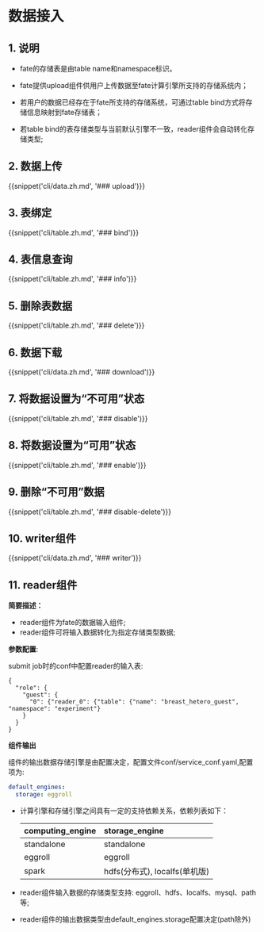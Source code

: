 # 数据接入

## 1. 说明

- fate的存储表是由table name和namespace标识。

- fate提供upload组件供用户上传数据至fate计算引擎所支持的存储系统内；

- 若用户的数据已经存在于fate所支持的存储系统，可通过table bind方式将存储信息映射到fate存储表；

- 若table bind的表存储类型与当前默认引擎不一致，reader组件会自动转化存储类型;

## 2.  数据上传

{{snippet('cli/data.zh.md', '### upload')}}

## 3.  表绑定

{{snippet('cli/table.zh.md', '### bind')}}

## 4. 表信息查询

{{snippet('cli/table.zh.md', '### info')}}

## 5. 删除表数据

{{snippet('cli/table.zh.md', '### delete')}}

## 6.  数据下载

{{snippet('cli/data.zh.md', '### download')}}

## 7.  将数据设置为“不可用”状态

{{snippet('cli/table.zh.md', '### disable')}}

## 8.  将数据设置为“可用”状态

{{snippet('cli/table.zh.md', '### enable')}}

## 9.  删除“不可用”数据

{{snippet('cli/table.zh.md', '### disable-delete')}}

## 10.  writer组件

{{snippet('cli/data.zh.md', '### writer')}}

## 11.  reader组件

**简要描述：** 

- reader组件为fate的数据输入组件;
- reader组件可将输入数据转化为指定存储类型数据;

**参数配置**:

submit job时的conf中配置reader的输入表:

```shell
{
  "role": {
    "guest": {
      "0": {"reader_0": {"table": {"name": "breast_hetero_guest", "namespace": "experiment"}
    }
  }
}

```

**组件输出**

组件的输出数据存储引擎是由配置决定，配置文件conf/service_conf.yaml,配置项为:

```yaml
default_engines:
  storage: eggroll
```

- 计算引擎和存储引擎之间具有一定的支持依赖关系，依赖列表如下：

  | computing_engine | storage_engine                |
  | :--------------- | :---------------------------- |
  | standalone       | standalone                    |
  | eggroll          | eggroll                       |
  | spark            | hdfs(分布式), localfs(单机版) |

- reader组件输入数据的存储类型支持: eggroll、hdfs、localfs、mysql、path等;
- reader组件的输出数据类型由default_engines.storage配置决定(path除外)

